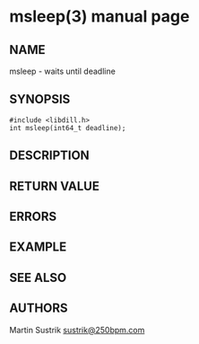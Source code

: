 # msleep(3) manual page

## NAME

msleep - waits until deadline

## SYNOPSIS

```
#include <libdill.h>
int msleep(int64_t deadline);
```

## DESCRIPTION

## RETURN VALUE

## ERRORS

## EXAMPLE

## SEE ALSO

## AUTHORS

Martin Sustrik <sustrik@250bpm.com>

